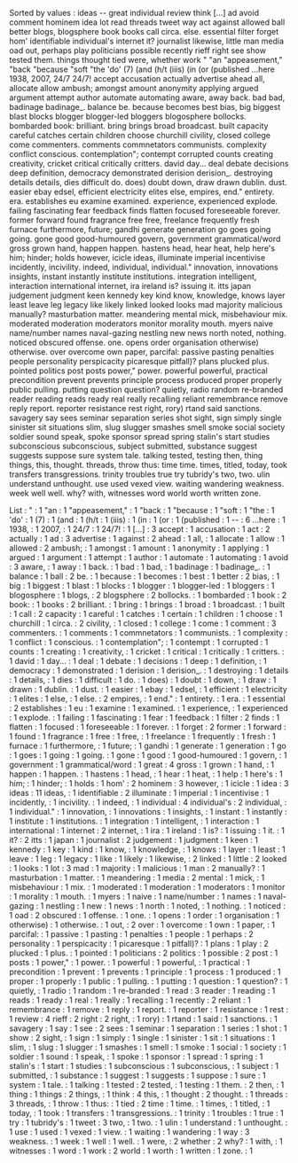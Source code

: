 Sorted by values :
ideas -- great individual review think [...] ad avoid comment hominem idea lot read threads tweet way act against allowed ball better blogs, blogsphere book books call circa. else. essential filter forget hom' identifiable individual's internet it? journalist likewise, little man media oad out, perhaps play politicians possible recently rieff right see show tested them. things thought tied were, whether work " "an "appeasement," "back "because "soft "the 'do' (7) (and (h/t (iiis) (in (or (published ...here 1938, 2007, 24/7 24/7! accept accusation actually advertise ahead all, allocate allow ambush; amongst amount anonymity applying argued argument attempt author automate automating aware, away back. bad bad, badinage badinage_. balance be. because becomes best bias, big biggest blast blocks blogger blogger-led bloggers blogosphere bollocks. bombarded book: brilliant. bring brings broad broadcast. built capacity careful catches certain children choose churchill civility, closed college come commenters. comments commnetators communists. complexity conflict conscious. contemplation"; contempt corrupted counts creating creativity, cricket critical critically critters. david day... deal debate decisions deep definition, democracy demonstrated derision derision_. destroying details details, dies difficult do. does) doubt down, draw drawn dublin. dust. easier ebay edsel, efficient electricity elites else, empires, end." entirety. era. establishes eu examine examined. experience, experienced explode. failing fascinating fear feedback finds flatten focused foreseeable forever. former forward found fragrance free free, freelance frequently fresh furnace furthermore, future; gandhi generate generation go goes going going. gone good good-humoured govern, government grammatical/word gross grown hand, happen happen. hastens head, hear heat, help here's him; hinder; holds however, icicle ideas, illuminate imperial incentivise incidently, incivility. indeed, individual, individual." innovation, innovations insights, instant instantly institute institutions. integration intelligent, interaction international internet, ira ireland is? issuing it. itts japan judgement judgment keen kennedy key kind know, knowledge, knows layer least leave leg legacy like likely linked looked looks mad majority malicious manually? masturbation matter. meandering mental mick, misbehaviour mix. moderated moderation moderators monitor morality mouth. myers naive name/number names naval-gazing nestling new news north noted, nothing. noticed obscured offense. one. opens order organisation otherwise) otherwise. over overcome own paper, parcifal: passive pasting penalties people personality perspicacity picaresque pitfall)? plans plucked plus. pointed politics post posts power," power. powerful powerful, practical precondition prevent prevents principle process produced proper properly public pulling. putting question question? quietly, radio random re-branded reader reading reads ready real really recalling reliant remembrance remove reply report. reporter resistance rest right, rory) rtand said sanctions. savagery say sees seminar separation series shot sight, sign simply single sinister sit situations slim, slug slugger smashes smell smoke social society soldier sound speak, spoke sponsor spread spring stalin's start studies subconscious subconscious, subject submitted, substance suggest suggests suppose sure system tale. talking tested, testing then, thing things, this, thought. threads, throw thus: time time. times, titled, today, took transfers transgressions. trinity troubles true try tubridy's two, two. ulin understand unthought. use used vexed view. waiting wandering weakness. week well well. why? with, witnesses word world worth written zone. 

List :
" : 1
"an : 1
"appeasement," : 1
"back : 1
"because : 1
"soft : 1
"the : 1
'do' : 1
(7) : 1
(and : 1
(h/t : 1
(iiis) : 1
(in : 1
(or : 1
(published : 1
-- : 6
...here : 1
1938, : 1
2007, : 1
24/7 : 1
24/7! : 1
[...] : 3
accept : 1
accusation : 1
act : 2
actually : 1
ad : 3
advertise : 1
against : 2
ahead : 1
all, : 1
allocate : 1
allow : 1
allowed : 2
ambush; : 1
amongst : 1
amount : 1
anonymity : 1
applying : 1
argued : 1
argument : 1
attempt : 1
author : 1
automate : 1
automating : 1
avoid : 3
aware, : 1
away : 1
back. : 1
bad : 1
bad, : 1
badinage : 1
badinage_. : 1
balance : 1
ball : 2
be. : 1
because : 1
becomes : 1
best : 1
better : 2
bias, : 1
big : 1
biggest : 1
blast : 1
blocks : 1
blogger : 1
blogger-led : 1
bloggers : 1
blogosphere : 1
blogs, : 2
blogsphere : 2
bollocks. : 1
bombarded : 1
book : 2
book: : 1
books : 2
brilliant. : 1
bring : 1
brings : 1
broad : 1
broadcast. : 1
built : 1
call : 2
capacity : 1
careful : 1
catches : 1
certain : 1
children : 1
choose : 1
churchill : 1
circa. : 2
civility, : 1
closed : 1
college : 1
come : 1
comment : 3
commenters. : 1
comments : 1
commnetators : 1
communists. : 1
complexity : 1
conflict : 1
conscious. : 1
contemplation"; : 1
contempt : 1
corrupted : 1
counts : 1
creating : 1
creativity, : 1
cricket : 1
critical : 1
critically : 1
critters. : 1
david : 1
day... : 1
deal : 1
debate : 1
decisions : 1
deep : 1
definition, : 1
democracy : 1
demonstrated : 1
derision : 1
derision_. : 1
destroying : 1
details : 1
details, : 1
dies : 1
difficult : 1
do. : 1
does) : 1
doubt : 1
down, : 1
draw : 1
drawn : 1
dublin. : 1
dust. : 1
easier : 1
ebay : 1
edsel, : 1
efficient : 1
electricity : 1
elites : 1
else, : 1
else. : 2
empires, : 1
end." : 1
entirety. : 1
era. : 1
essential : 2
establishes : 1
eu : 1
examine : 1
examined. : 1
experience, : 1
experienced : 1
explode. : 1
failing : 1
fascinating : 1
fear : 1
feedback : 1
filter : 2
finds : 1
flatten : 1
focused : 1
foreseeable : 1
forever. : 1
forget : 2
former : 1
forward : 1
found : 1
fragrance : 1
free : 1
free, : 1
freelance : 1
frequently : 1
fresh : 1
furnace : 1
furthermore, : 1
future; : 1
gandhi : 1
generate : 1
generation : 1
go : 1
goes : 1
going : 1
going. : 1
gone : 1
good : 1
good-humoured : 1
govern, : 1
government : 1
grammatical/word : 1
great : 4
gross : 1
grown : 1
hand, : 1
happen : 1
happen. : 1
hastens : 1
head, : 1
hear : 1
heat, : 1
help : 1
here's : 1
him; : 1
hinder; : 1
holds : 1
hom' : 2
hominem : 3
however, : 1
icicle : 1
idea : 3
ideas : 11
ideas, : 1
identifiable : 2
illuminate : 1
imperial : 1
incentivise : 1
incidently, : 1
incivility. : 1
indeed, : 1
individual : 4
individual's : 2
individual, : 1
individual." : 1
innovation, : 1
innovations : 1
insights, : 1
instant : 1
instantly : 1
institute : 1
institutions. : 1
integration : 1
intelligent, : 1
interaction : 1
international : 1
internet : 2
internet, : 1
ira : 1
ireland : 1
is? : 1
issuing : 1
it. : 1
it? : 2
itts : 1
japan : 1
journalist : 2
judgement : 1
judgment : 1
keen : 1
kennedy : 1
key : 1
kind : 1
know, : 1
knowledge, : 1
knows : 1
layer : 1
least : 1
leave : 1
leg : 1
legacy : 1
like : 1
likely : 1
likewise, : 2
linked : 1
little : 2
looked : 1
looks : 1
lot : 3
mad : 1
majority : 1
malicious : 1
man : 2
manually? : 1
masturbation : 1
matter. : 1
meandering : 1
media : 2
mental : 1
mick, : 1
misbehaviour : 1
mix. : 1
moderated : 1
moderation : 1
moderators : 1
monitor : 1
morality : 1
mouth. : 1
myers : 1
naive : 1
name/number : 1
names : 1
naval-gazing : 1
nestling : 1
new : 1
news : 1
north : 1
noted, : 1
nothing. : 1
noticed : 1
oad : 2
obscured : 1
offense. : 1
one. : 1
opens : 1
order : 1
organisation : 1
otherwise) : 1
otherwise. : 1
out, : 2
over : 1
overcome : 1
own : 1
paper, : 1
parcifal: : 1
passive : 1
pasting : 1
penalties : 1
people : 1
perhaps : 2
personality : 1
perspicacity : 1
picaresque : 1
pitfall)? : 1
plans : 1
play : 2
plucked : 1
plus. : 1
pointed : 1
politicians : 2
politics : 1
possible : 2
post : 1
posts : 1
power," : 1
power. : 1
powerful : 1
powerful, : 1
practical : 1
precondition : 1
prevent : 1
prevents : 1
principle : 1
process : 1
produced : 1
proper : 1
properly : 1
public : 1
pulling. : 1
putting : 1
question : 1
question? : 1
quietly, : 1
radio : 1
random : 1
re-branded : 1
read : 3
reader : 1
reading : 1
reads : 1
ready : 1
real : 1
really : 1
recalling : 1
recently : 2
reliant : 1
remembrance : 1
remove : 1
reply : 1
report. : 1
reporter : 1
resistance : 1
rest : 1
review : 4
rieff : 2
right : 2
right, : 1
rory) : 1
rtand : 1
said : 1
sanctions. : 1
savagery : 1
say : 1
see : 2
sees : 1
seminar : 1
separation : 1
series : 1
shot : 1
show : 2
sight, : 1
sign : 1
simply : 1
single : 1
sinister : 1
sit : 1
situations : 1
slim, : 1
slug : 1
slugger : 1
smashes : 1
smell : 1
smoke : 1
social : 1
society : 1
soldier : 1
sound : 1
speak, : 1
spoke : 1
sponsor : 1
spread : 1
spring : 1
stalin's : 1
start : 1
studies : 1
subconscious : 1
subconscious, : 1
subject : 1
submitted, : 1
substance : 1
suggest : 1
suggests : 1
suppose : 1
sure : 1
system : 1
tale. : 1
talking : 1
tested : 2
tested, : 1
testing : 1
them. : 2
then, : 1
thing : 1
things : 2
things, : 1
think : 4
this, : 1
thought : 2
thought. : 1
threads : 3
threads, : 1
throw : 1
thus: : 1
tied : 2
time : 1
time. : 1
times, : 1
titled, : 1
today, : 1
took : 1
transfers : 1
transgressions. : 1
trinity : 1
troubles : 1
true : 1
try : 1
tubridy's : 1
tweet : 3
two, : 1
two. : 1
ulin : 1
understand : 1
unthought. : 1
use : 1
used : 1
vexed : 1
view. : 1
waiting : 1
wandering : 1
way : 3
weakness. : 1
week : 1
well : 1
well. : 1
were, : 2
whether : 2
why? : 1
with, : 1
witnesses : 1
word : 1
work : 2
world : 1
worth : 1
written : 1
zone. : 1
